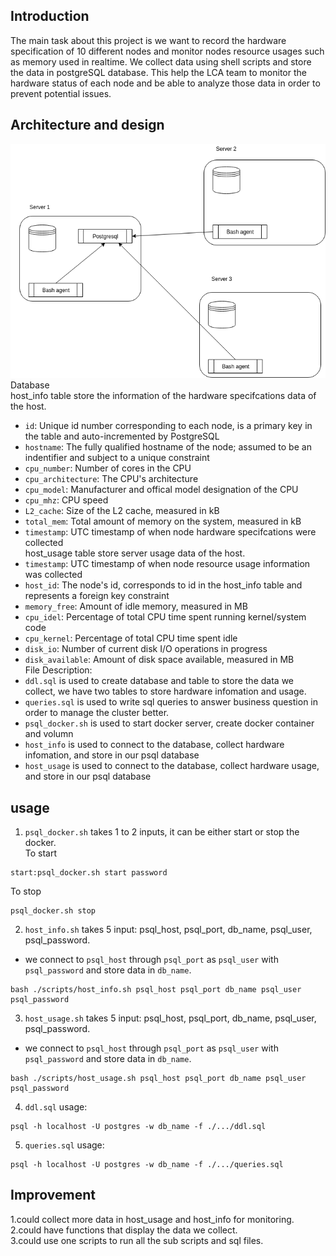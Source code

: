 ## Introduction
The main task about this project is we want to record the hardware specification of 10 different nodes and monitor nodes resource usages such as memory
used in realtime. We collect data using shell scripts and store the data in postgreSQL database. This help the LCA team to monitor the hardware status
of each node and be able to analyze those data in order to prevent potential issues.  
  
## Architecture and design
![my image](./assets/arch.png) 
Database  
host_info table store the information of the hardware specifcations data of the host.  
* `id`: Unique id number corresponding to each node, is a primary key in the table and auto-incremented by PostgreSQL
* `hostname`: The fully qualified hostname of the node; assumed to be an indentifier and subject to a unique constraint
* `cpu_number`: Number of cores in the CPU
* `cpu_architecture`: The CPU's architecture
* `cpu_model`: Manufacturer and offical model designation of the CPU
* `cpu_mhz`: CPU speed
* `L2_cache`: Size of the L2 cache, measured in kB
* `total_mem`: Total amount of memory on the system, measured in kB
* `timestamp`: UTC timestamp of when node hardware specifcations were collected  
host_usage table store server usage data of the host.  
* `timestamp`: UTC timestamp of when node resource usage information was collected
* `host_id`: The node's id, corresponds to id in the host_info table and represents a foreign key constraint
* `memory_free`: Amount of idle memory, measured in MB
* `cpu_idel`: Percentage of total CPU time spent running kernel/system code
* `cpu_kernel`: Percentage of total CPU time spent idle
* `disk_io`: Number of current disk I/O operations in progress
* `disk_available`: Amount of disk space available, measured in MB  
File Description:  
* `ddl.sql` is used to create database and table to store the data we collect, we have two tables to store hardware infomation and usage.  
* `queries.sql` is used to write sql queries to answer business question in order to manage the cluster better.  
* `psql_docker.sh` is used to start docker server, create docker container and volumn  
* `host_info` is used to connect to the database, collect hardware infomation, and store in our psql database  
* `host_usage` is used to connect to the database, collect hardware usage, and store in our psql database  
  
## usage
1. `psql_docker.sh` takes 1 to 2 inputs, it can be either start or stop the docker.  
To start
```
start:psql_docker.sh start password
```
To stop
```
psql_docker.sh stop
```  

2. `host_info.sh` takes 5 input: psql_host, psql_port, db_name, psql_user, psql_password.  
 * we connect to `psql_host` through `psql_port` as `psql_user` with `psql_password` and store data in `db_name`.  
```
bash ./scripts/host_info.sh psql_host psql_port db_name psql_user psql_password
```  
 
3. `host_usage.sh` takes 5 input: psql_host, psql_port, db_name, psql_user, psql_password.
 * we connect to `psql_host` through `psql_port` as `psql_user` with `psql_password` and store data in `db_name`.  
```
bash ./scripts/host_usage.sh psql_host psql_port db_name psql_user psql_password
```  
 
4. `ddl.sql` usage:  
```
psql -h localhost -U postgres -w db_name -f ./.../ddl.sql
```  

5. `queries.sql` usage:  
```
psql -h localhost -U postgres -w db_name -f ./.../queries.sql
```  
## Improvement  
1.could collect more data in host_usage and host_info for monitoring.  
2.could have functions that display the data we collect.  
3.could use one scripts to run all the sub scripts and sql files.  
